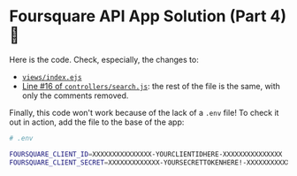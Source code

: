 # Foursquare API App Solution (Part 4) :tada:

Here is the code. Check, especially, the changes to:

- [`views/index.ejs`](views/index.ejs)
- [Line #16 of `controllers/search.js`](controllers/search.js#L16): the 
  rest of the file is the same, with only the comments removed.

Finally, this code won't work because of the lack of a `.env`
file! To check it out in action, add the file to the base of the app:

```bash
# .env

FOURSQUARE_CLIENT_ID=XXXXXXXXXXXXXXX-YOURCLIENTIDHERE-XXXXXXXXXXXXXXX
FOURSQUARE_CLIENT_SECRET=XXXXXXXXXXXXX-YOURSECRETTOKENHERE!-XXXXXXXXXXXXX

```
